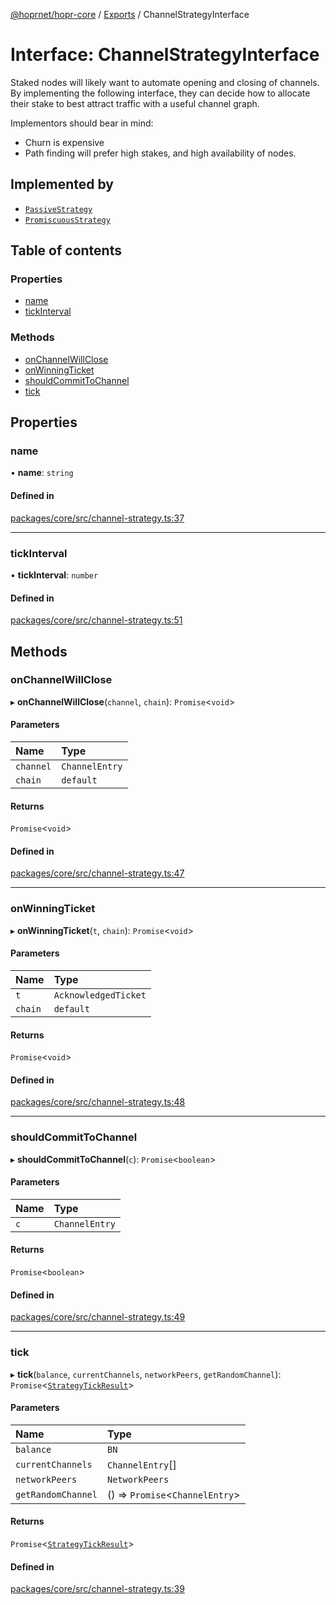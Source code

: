 [@hoprnet/hopr-core](../README.md) / [Exports](../modules.md) / ChannelStrategyInterface

# Interface: ChannelStrategyInterface

Staked nodes will likely want to automate opening and closing of channels. By
implementing the following interface, they can decide how to allocate their
stake to best attract traffic with a useful channel graph.

Implementors should bear in mind:
- Churn is expensive
- Path finding will prefer high stakes, and high availability of nodes.

## Implemented by

- [`PassiveStrategy`](../classes/PassiveStrategy.md)
- [`PromiscuousStrategy`](../classes/PromiscuousStrategy.md)

## Table of contents

### Properties

- [name](ChannelStrategyInterface.md#name)
- [tickInterval](ChannelStrategyInterface.md#tickinterval)

### Methods

- [onChannelWillClose](ChannelStrategyInterface.md#onchannelwillclose)
- [onWinningTicket](ChannelStrategyInterface.md#onwinningticket)
- [shouldCommitToChannel](ChannelStrategyInterface.md#shouldcommittochannel)
- [tick](ChannelStrategyInterface.md#tick)

## Properties

### name

• **name**: `string`

#### Defined in

[packages/core/src/channel-strategy.ts:37](https://github.com/hoprnet/hoprnet/blob/master/packages/core/src/channel-strategy.ts#L37)

___

### tickInterval

• **tickInterval**: `number`

#### Defined in

[packages/core/src/channel-strategy.ts:51](https://github.com/hoprnet/hoprnet/blob/master/packages/core/src/channel-strategy.ts#L51)

## Methods

### onChannelWillClose

▸ **onChannelWillClose**(`channel`, `chain`): `Promise`<`void`\>

#### Parameters

| Name | Type |
| :------ | :------ |
| `channel` | `ChannelEntry` |
| `chain` | `default` |

#### Returns

`Promise`<`void`\>

#### Defined in

[packages/core/src/channel-strategy.ts:47](https://github.com/hoprnet/hoprnet/blob/master/packages/core/src/channel-strategy.ts#L47)

___

### onWinningTicket

▸ **onWinningTicket**(`t`, `chain`): `Promise`<`void`\>

#### Parameters

| Name | Type |
| :------ | :------ |
| `t` | `AcknowledgedTicket` |
| `chain` | `default` |

#### Returns

`Promise`<`void`\>

#### Defined in

[packages/core/src/channel-strategy.ts:48](https://github.com/hoprnet/hoprnet/blob/master/packages/core/src/channel-strategy.ts#L48)

___

### shouldCommitToChannel

▸ **shouldCommitToChannel**(`c`): `Promise`<`boolean`\>

#### Parameters

| Name | Type |
| :------ | :------ |
| `c` | `ChannelEntry` |

#### Returns

`Promise`<`boolean`\>

#### Defined in

[packages/core/src/channel-strategy.ts:49](https://github.com/hoprnet/hoprnet/blob/master/packages/core/src/channel-strategy.ts#L49)

___

### tick

▸ **tick**(`balance`, `currentChannels`, `networkPeers`, `getRandomChannel`): `Promise`<[`StrategyTickResult`](../modules.md#strategytickresult)\>

#### Parameters

| Name | Type |
| :------ | :------ |
| `balance` | `BN` |
| `currentChannels` | `ChannelEntry`[] |
| `networkPeers` | `NetworkPeers` |
| `getRandomChannel` | () => `Promise`<`ChannelEntry`\> |

#### Returns

`Promise`<[`StrategyTickResult`](../modules.md#strategytickresult)\>

#### Defined in

[packages/core/src/channel-strategy.ts:39](https://github.com/hoprnet/hoprnet/blob/master/packages/core/src/channel-strategy.ts#L39)

